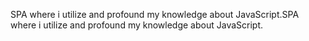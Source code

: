 SPA where i utilize and profound my knowledge about JavaScript.SPA where i utilize and profound my knowledge about JavaScript.
